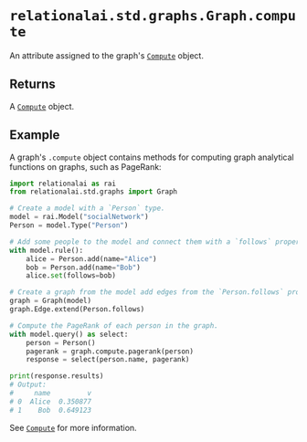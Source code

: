 # `relationalai.std.graphs.Graph.compute`

An attribute assigned to the graph's [`Compute`](../Compute/README.md) object.

## Returns

A [`Compute`](../Compute/README.md) object.

## Example

A graph's `.compute` object contains methods for computing graph analytical functions on graphs, such as PageRank:

```python
import relationalai as rai
from relationalai.std.graphs import Graph

# Create a model with a `Person` type.
model = rai.Model("socialNetwork")
Person = model.Type("Person")

# Add some people to the model and connect them with a `follows` property.
with model.rule():
    alice = Person.add(name="Alice")
    bob = Person.add(name="Bob")
    alice.set(follows=bob)

# Create a graph from the model add edges from the `Person.follows` property.
graph = Graph(model)
graph.Edge.extend(Person.follows)

# Compute the PageRank of each person in the graph.
with model.query() as select:
    person = Person()
    pagerank = graph.compute.pagerank(person)
    response = select(person.name, pagerank)

print(response.results)
# Output:
#     name         v
# 0  Alice  0.350877
# 1    Bob  0.649123
```

See [`Compute`](../Compute/README.md) for more information.
